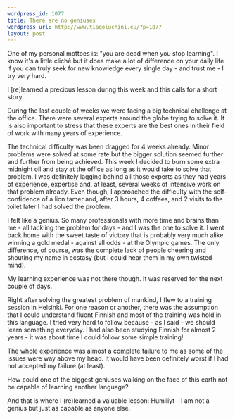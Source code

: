```yaml
--- 
wordpress_id: 1077
title: There are no geniuses
wordpress_url: http://www.tiagoluchini.eu/?p=1077
layout: post
---
```

One of my personal mottoes is: "you are dead when you stop learning". I know it's a little clichè but it does make a lot of difference on your daily life if you can truly seek for new knowledge every single day - and trust me - I try very hard.

I [re]learned a precious lesson during this week and this calls for a short story.

During the last couple of weeks we were facing a big technical challenge at the office. There were several experts around the globe trying to solve it. It is also important to stress that these experts are the best ones in their field of work with many years of experience.

The technical difficulty was been dragged for 4 weeks already. Minor problems were solved at some rate but the bigger solution seemed further and further from being achieved. This week I decided to burn some extra midnight oil and stay at the office as long as it would take to solve that problem. I was definitely lagging behind all those experts as they had years of experience, expertise and, at least, several weeks of intensive work on that problem already. Even though, I approached the difficulty with the self-confidence of a lion tamer and, after 3 hours, 4 coffees, and 2 visits to the toilet later I had solved the problem.

I felt like a genius. So many professionals with more time and brains than me - all tackling the problem for days - and I was the one to solve it. I went back home with the sweet taste of victory that is probably very much alike winning a gold medal - against all odds - at the Olympic games. The only difference, of course, was the complete lack of people cheering and shouting my name in ecstasy (but I could hear them in my own twisted mind).

My learning experience was not there though. It was reserved for the next couple of days.

Right after solving the greatest problem of mankind, I flew to a training session in Helsinki. For one reason or another, there was the assumption that I could understand fluent Finnish and most of the training was hold in this language. I tried very hard to follow because - as I said - we should learn something everyday. I had also been studying Finnish for almost 2 years - it was about time I could follow some simple training!

The whole experience was almost a complete failure to me as some of the issues were way above my head. It would have been definitely worst if I had not accepted my failure (at least).

How could one of the biggest geniuses walking on the face of this earth not be capable of learning another language?

And that is where I (re)learned a valuable lesson: Humiliyt - I am not a genius but just as capable as anyone else.

